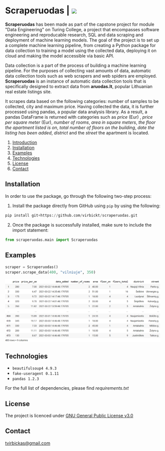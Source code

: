 # Scraperuodas | ![](https://img.shields.io/badge/python-v3.7-informational?style=flat&logo=<LOGO_NAME>&logoColor=white&color=blue) 
**Scraperuodas** has been made as part of the capstone project for module "Data Engineering" on Turing College, a project that encompasses software engineering and reproducable research, SQL and data scraping and deployment of machine learning models. The goal of the project is to set up a complete machine learning pipeline, from creating a Python package for data collection to training a model using the collected data, deploying it on cloud and making the model accessible via basic API. 

Data collection is a part of the process of building a machine learning pipeline. For the purposes of collecting vast amounts of data, automatic data collection tools such as web scrapers and web spiders are employed. **Scraperuodas** is an instance of automatic data collection tools that is specifically designed to extract data from **aruodas.lt**, popular Lithuanian real estate listings site. 

It scrapes data based on the following categories: number of samples to be collected, city and maximum price. Having collected the data, it is further processed using pandas, a popular data analysis library. As a result, a pandas DataFrame is returned with categories such as *price* (Eur) , *price per square meter* (Eur), *number of rooms*, *area in square meters*, *the floor the apartment listed is on*, *total number of floors on the building*, *date the listing has been added*, *district* and the *street* the apartment is located. 
1. [Introduction](#Introduction)
2. [Installation](#Installation)
3. [Examples](#Examples)
4. [Technologies](#Technologies)
5. [License](#License)
6. [Contact](#Contact)

## Installation
In order to use the package, go through the following two-step process:
1. Install the package directly from GitHub using `pip` by using the following:
```python
pip install git+https://github.com/virbickt/scraperuodas.git
```
2. Once the package is successfully installed, make sure to include the import statement:
```python
from scraperuodas.main import Scraperuodas
```
## Examples
```python
scraper = Scraperuodas()
scraper.scrape_data(400, "vilniuje", 350)
```
![example](images/data.PNG)
## Technologies
- `beautifulsoup4 4.9.3`
- `fake-useragent 0.1.11`
- `pandas 1.2.3`

For the full list of dependencies, please find *requirements.txt*

## License
The project is licenced under [GNU General Public License v3.0](https://github.com/virbickt/calculator/blob/main/LICENSE.md)

## Contact
[tvirbickas@gmail.com](mailto:tvirbickas@gmail.com?subject=Calculator%20on%20Github)
